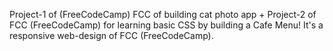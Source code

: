 Project-1 of (FreeCodeCamp) FCC of building cat photo app + 
Project-2 of FCC (FreeCodeCamp) for learning basic CSS by building a Cafe Menu! It's a responsive web-design of FCC (FreeCodeCamp).
